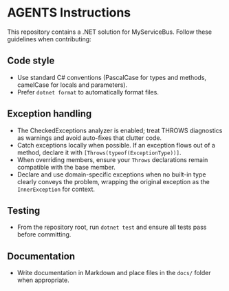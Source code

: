 # AGENTS Instructions

This repository contains a .NET solution for MyServiceBus. Follow these guidelines when contributing:

## Code style
- Use standard C# conventions (PascalCase for types and methods, camelCase for locals and parameters).
- Prefer `dotnet format` to automatically format files.
 
## Exception handling
- The CheckedExceptions analyzer is enabled; treat THROWS diagnostics as warnings and avoid auto-fixes that clutter code.
- Catch exceptions locally when possible. If an exception flows out of a method, declare it with `[Throws(typeof(ExceptionType))]`.
- When overriding members, ensure your `Throws` declarations remain compatible with the base member.
- Declare and use domain-specific exceptions when no built-in type clearly conveys the problem, wrapping the original exception as the `InnerException` for context.

## Testing
- From the repository root, run `dotnet test` and ensure all tests pass before committing.

## Documentation
- Write documentation in Markdown and place files in the `docs/` folder when appropriate.

